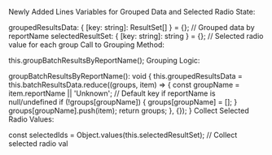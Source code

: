 Newly Added Lines
Variables for Grouped Data and Selected Radio State:


groupedResultsData: { [key: string]: ResultSet[] } = {}; // Grouped data by reportName
selectedResultSet: { [key: string]: string } = {}; // Selected radio value for each group
Call to Grouping Method:


this.groupBatchResultsByReportName();
Grouping Logic:


groupBatchResultsByReportName(): void {
  this.groupedResultsData = this.batchResultsData.reduce((groups, item) => {
    const groupName = item.reportName || 'Unknown'; // Default key if reportName is null/undefined
    if (!groups[groupName]) {
      groups[groupName] = [];
    }
    groups[groupName].push(item);
    return groups;
  }, {});
}
Collect Selected Radio Values:

const selectedIds = Object.values(this.selectedResultSet); // Collect selected radio val
